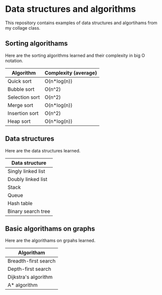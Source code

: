 # Data structures and algorithms

This repository contains examples of data structures and algortihams from my collage class.

## Sorting algorithams

Here are the sorting algorithms learned and their complexity in big O notation.

| Algorithm | Complexity (average) |
| --------- | -------------------- |
| Quick sort | O(n*log(n)) |
| Bubble sort | O(n^2) |
| Selection sort | O(n^2) |
| Merge sort | O(n*log(n)) |
| Insertion sort | O(n^2) |
| Heap sort | O(n*log(n)) |

## Data structures

Here are the data structures learned.

| Data structure |
| -------------- |
| Singly linked list |
| Doubly linked list |
| Stack |
| Queue |
| Hash table |
| Binary search tree |

## Basic algorithams on graphs

Here are the algorithams on grpahs learned.

| Algoritham |
| ---------- |
| Breadth-first search |
| Depth-first search |
| Dijkstra's algorithm |
| A* algorithm |
